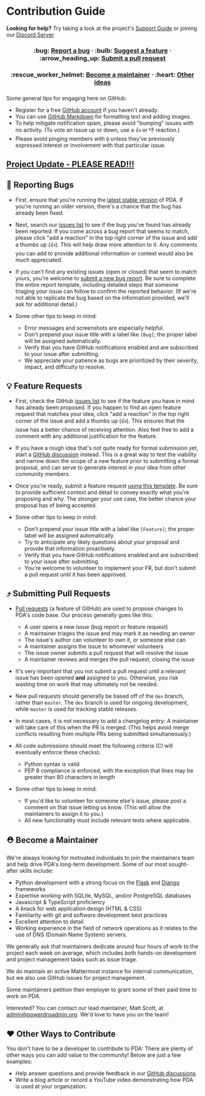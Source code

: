# Contribution Guide

**Looking for help?** Try taking a look at the project's
[Support Guide](https://github.com/PowerDNS-Admin/PowerDNS-Admin/blob/master/.github/SUPPORT.md) or joining
our [Discord Server](https://discord.powerdnsadmin.org).

<div align="center">
  <h3>
    :bug: <a href="#bug-reporting-bugs">Report a bug</a> &middot;
    :bulb: <a href="#bulb-feature-requests">Suggest a feature</a> &middot;
    :arrow_heading_up: <a href="#arrow_heading_up-submitting-pull-requests">Submit a pull request</a>
  </h3>
  <h3>
    :rescue_worker_helmet: <a href="#rescue_worker_helmet-become-a-maintainer">Become a maintainer</a> &middot;
    :heart: <a href="#heart-other-ways-to-contribute">Other ideas</a>
  </h3>
</div>
<h3></h3>

Some general tips for engaging here on GitHub:

* Register for a free [GitHub account](https://github.com/signup) if you haven't already.
* You can use [GitHub Markdown](https://docs.github.com/en/get-started/writing-on-github/getting-started-with-writing-and-formatting-on-github/basic-writing-and-formatting-syntax) for formatting text and adding images.
* To help mitigate notification spam, please avoid "bumping" issues with no activity. (To vote an issue up or down, use a :thumbsup: or :thumbsdown: reaction.)
* Please avoid pinging members with `@` unless they've previously expressed interest or involvement with that particular issue.

## [Project Update - PLEASE READ!!!](https://github.com/PowerDNS-Admin/PowerDNS-Admin/discussions/1708)

## :bug: Reporting Bugs

* First, ensure that you're running the [latest stable version](https://github.com/PowerDNS-Admin/PowerDNS-Admin/releases) of PDA. If you're running an older version, there's a chance that the bug has already been fixed.

* Next, search our [issues list](https://github.com/PowerDNS-Admin/PowerDNS-Admin/issues?q=is%3Aissue) to see if the bug you've found has already been reported. If you come across a bug report that seems to match, please click "add a reaction" in the top right corner of the issue and add a thumbs up (:thumbsup:). This will help draw more attention to it. Any comments you can add to provide additional information or context would also be much appreciated.

* If you can't find any existing issues (open or closed) that seem to match yours, you're welcome to [submit a new bug report](https://github.com/PowerDNS-Admin/PowerDNS-Admin/issues/new/choose). Be sure to complete the entire report template, including detailed steps that someone triaging your issue can follow to confirm the reported behavior. (If we're not able to replicate the bug based on the information provided, we'll ask for additional detail.)

* Some other tips to keep in mind:
  * Error messages and screenshots are especially helpful.
  * Don't prepend your issue title with a label like `[Bug]`; the proper label will be assigned automatically.
  * Verify that you have GitHub notifications enabled and are subscribed to your issue after submitting.
  * We appreciate your patience as bugs are prioritized by their severity, impact, and difficulty to resolve.

## :bulb: Feature Requests

* First, check the GitHub [issues list](https://github.com/PowerDNS-Admin/PowerDNS-Admin/issues?q=is%3Aissue) to see if the feature you have in mind has already been proposed. If you happen to find an open feature request that matches your idea, click "add a reaction" in the top right corner of the issue and add a thumbs up (:thumbsup:). This ensures that the issue has a better chance of receiving attention. Also feel free to add a comment with any additional justification for the feature.

* If you have a rough idea that's not quite ready for formal submission yet, start a [GitHub discussion](https://github.com/PowerDNS-Admin/PowerDNS-Admin/discussions) instead. This is a great way to test the viability and narrow down the scope of a new feature prior to submitting a formal proposal, and can serve to generate interest in your idea from other community members.

* Once you're ready, submit a feature request [using this template](https://github.com/PowerDNS-Admin/PowerDNS-Admin/issues/choose). Be sure to provide sufficient context and detail to convey exactly what you're proposing and why. The stronger your use case, the better chance your proposal has of being accepted.

* Some other tips to keep in mind:
  * Don't prepend your issue title with a label like `[Feature]`; the proper label will be assigned automatically.
  * Try to anticipate any likely questions about your proposal and provide that information proactively.
  * Verify that you have GitHub notifications enabled and are subscribed to your issue after submitting.
  * You're welcome to volunteer to implement your FR, but don't submit a pull request until it has been approved.

## :arrow_heading_up: Submitting Pull Requests

* [Pull requests](https://docs.github.com/en/pull-requests) (a feature of GitHub) are used to propose changes to PDA's code base. Our process generally goes like this:
  * A user opens a new issue (bug report or feature request)
  * A maintainer triages the issue and may mark it as needing an owner
  * The issue's author can volunteer to own it, or someone else can
  * A maintainer assigns the issue to whomever volunteers
  * The issue owner submits a pull request that will resolve the issue
  * A maintainer reviews and merges the pull request, closing the issue

* It's very important that you not submit a pull request until a relevant issue has been opened **and** assigned to you. Otherwise, you risk wasting time on work that may ultimately not be needed.

* New pull requests should generally be based off of the `dev` branch, rather than `master`. The `dev` branch is used for ongoing development, while `master` is used for tracking stable releases.

* In most cases, it is not necessary to add a changelog entry: A maintainer will take care of this when the PR is merged. (This helps avoid merge conflicts resulting from multiple PRs being submitted simultaneously.)

* All code submissions should meet the following criteria (CI will eventually enforce these checks):
  * Python syntax is valid
  * PEP 8 compliance is enforced, with the exception that lines may be
      greater than 80 characters in length

* Some other tips to keep in mind:
  * If you'd like to volunteer for someone else's issue, please post a comment on that issue letting us know. (This will allow the maintainers to assign it to you.)
  * All new functionality must include relevant tests where applicable.

## :rescue_worker_helmet: Become a Maintainer

We're always looking for motivated individuals to join the maintainers team and help drive PDA's long-term development. Some of our most sought-after skills include:

* Python development with a strong focus on the [Flask](https://flask.palletsprojects.com/) and [Django](https://www.djangoproject.com/) frameworks
* Expertise working with SQLite, MySQL, and/or PostgreSQL databases
* Javascript & TypeScript proficiency
* A knack for web application design (HTML & CSS)
* Familiarity with git and software development best practices
* Excellent attention to detail
* Working experience in the field of network operations as it relates to the use of DNS (Domain Name System) servers.

We generally ask that maintainers dedicate around four hours of work to the project each week on average, which includes both hands-on development and project management tasks such as issue triage.

We do maintain an active Mattermost instance for internal communication, but we also use GitHub issues for project management.

Some maintainers petition their employer to grant some of their paid time to work on PDA.

Interested? You can contact our lead maintainer, Matt Scott, at admin@powerdnsadmin.org. We'd love to have you on the team!

## :heart: Other Ways to Contribute

You don't have to be a developer to contribute to PDA: There are plenty of other ways you can add value to the community! Below are just a few examples:

* Help answer questions and provide feedback in our [GitHub discussions](https://github.com/PowerDNS-Admin/PowerDNS-Admin/discussions).
* Write a blog article or record a YouTube video demonstrating how PDA is used at your organization.
